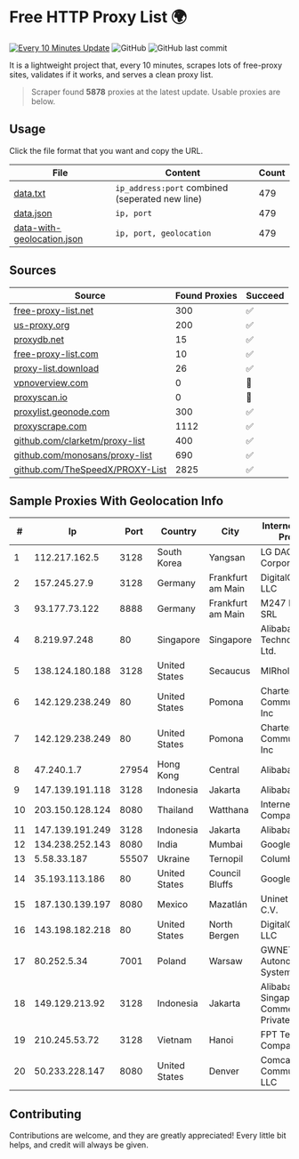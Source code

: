 
# Free HTTP Proxy List 🌍

[![Every 10 Minutes Update](https://github.com/mertguvencli/http-proxy-list/actions/workflows/main.yml/badge.svg?branch=main)](https://github.com/mertguvencli/http-proxy-list/actions/workflows/main.yml)
![GitHub](https://img.shields.io/github/license/mertguvencli/http-proxy-list)
![GitHub last commit](https://img.shields.io/github/last-commit/mertguvencli/http-proxy-list)

It is a lightweight project that, every 10 minutes, scrapes lots of free-proxy sites, validates if it works, and serves a clean proxy list.


> Scraper found **5878** proxies at the latest update. Usable proxies are below.

## Usage

Click the file format that you want and copy the URL.


|File|Content|Count|
|----|-------|-----|
|[data.txt](https://raw.githubusercontent.com/mertguvencli/http-proxy-list/main/proxy-list/data.txt)|`ip_address:port` combined (seperated new line)|479|
|[data.json](https://raw.githubusercontent.com/mertguvencli/http-proxy-list/main/proxy-list/data.json)|`ip, port`|479|
|[data-with-geolocation.json](https://raw.githubusercontent.com/mertguvencli/http-proxy-list/main/proxy-list/data-with-geolocation.json)|`ip, port, geolocation`|479|

## Sources

|Source|Found Proxies|Succeed|
|------|-------------|-------|
|[free-proxy-list.net](https://free-proxy-list.net)|300|✅|
|[us-proxy.org](https://www.us-proxy.org)|200|✅|
|[proxydb.net](http://proxydb.net)|15|✅|
|[free-proxy-list.com](https://free-proxy-list.com/?page=&port=&type%5B%5D=http&type%5B%5D=https&up_time=0&search=Search)|10|✅|
|[proxy-list.download](https://www.proxy-list.download/HTTP)|26|✅|
|[vpnoverview.com](https://vpnoverview.com/privacy/anonymous-browsing/free-proxy-servers)|0|🚫|
|[proxyscan.io](https://www.proxyscan.io)|0|🚫|
|[proxylist.geonode.com](https://proxylist.geonode.com/api/proxy-list?limit=300&page=1&sort_by=lastChecked&sort_type=desc&protocols=http,https)|300|✅|
|[proxyscrape.com](https://api.proxyscrape.com/v2/?request=displayproxies&protocol=http&timeout=10000&country=all&ssl=all&anonymity=all)|1112|✅|
|[github.com/clarketm/proxy-list](https://raw.githubusercontent.com/clarketm/proxy-list/master/proxy-list-raw.txt)|400|✅|
|[github.com/monosans/proxy-list](https://raw.githubusercontent.com/monosans/proxy-list/main/proxies/http.txt)|690|✅|
|[github.com/TheSpeedX/PROXY-List](https://raw.githubusercontent.com/TheSpeedX/PROXY-List/master/http.txt)|2825|✅|


## Sample Proxies With Geolocation Info

|#|Ip|Port|Country|City|Internet Service Provider|
|-|--|----|-------|----|-------------------------|
|1|112.217.162.5|3128|South Korea|Yangsan|LG DACOM Corporation|
|2|157.245.27.9|3128|Germany|Frankfurt am Main|DigitalOcean, LLC|
|3|93.177.73.122|8888|Germany|Frankfurt am Main|M247 Europe SRL|
|4|8.219.97.248|80|Singapore|Singapore|Alibaba (US) Technology Co., Ltd.|
|5|138.124.180.188|3128|United States|Secaucus|MIRholding B.V.|
|6|142.129.238.249|80|United States|Pomona|Charter Communications Inc|
|7|142.129.238.249|80|United States|Pomona|Charter Communications Inc|
|8|47.240.1.7|27954|Hong Kong|Central|Alibaba.com LLC|
|9|147.139.191.118|3128|Indonesia|Jakarta|Alibaba.com LLC|
|10|203.150.128.124|8080|Thailand|Watthana|Internet Thailand Company Ltd|
|11|147.139.191.249|3128|Indonesia|Jakarta|Alibaba.com LLC|
|12|134.238.252.143|8080|India|Mumbai|Google LLC|
|13|5.58.33.187|55507|Ukraine|Ternopil|Columbus|
|14|35.193.113.186|80|United States|Council Bluffs|Google LLC|
|15|187.130.139.197|8080|Mexico|Mazatlán|Uninet S.A. de C.V.|
|16|143.198.182.218|80|United States|North Bergen|DigitalOcean, LLC|
|17|80.252.5.34|7001|Poland|Warsaw|GWNET Autonomus System|
|18|149.129.213.92|3128|Indonesia|Jakarta|Alibaba.com Singapore E-Commerce Private Limited|
|19|210.245.53.72|3128|Vietnam|Hanoi|FPT Telecom Company|
|20|50.233.228.147|8080|United States|Denver|Comcast Cable Communications, LLC|



## Contributing

Contributions are welcome, and they are greatly appreciated! Every
little bit helps, and credit will always be given.

